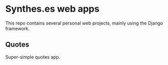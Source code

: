 # Synthes.es web apps

This repo contains several personal web projects, mainly using the Django
framework.

## Quotes

Super-simple quotes app.
